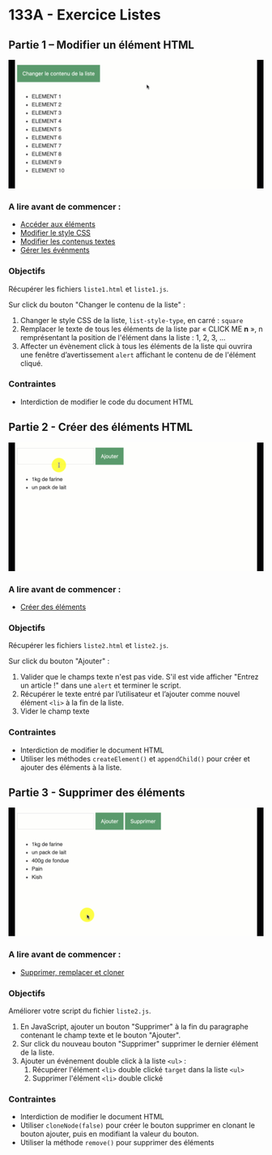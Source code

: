 # 133A - Exercice Listes

## Partie 1 – Modifier un élément HTML

![Partie 1](img/133a-exercice-listes-1.gif)

### A lire avant de commencer :

* [Accéder aux éléments](https://divtec.gitbook.io/133a/javascript/dom-introduction/dom-acceder)
* [Modifier le style CSS](https://divtec.gitbook.io/133a/javascript/dom-introduction/modifier-le-style-css)
* [Modifier les contenus textes](https://divtec.gitbook.io/133a/javascript/dom-introduction/dom-modifier-texte)
* [Gérer les événments](https://divtec.gitbook.io/133a/javascript/dom-introduction/evenements)

### Objectifs

Récupérer les fichiers `liste1.html` et `liste1.js`.

Sur click du bouton "Changer le contenu de la liste" :

1. Changer le style CSS de la liste, `list-style-type`, en carré : `square`
2. Remplacer le texte de tous les éléments de la liste par « CLICK ME **n** », n remprésentant la position de l'élément dans la liste : 1, 2, 3, ...
3. Affecter un évènement click à tous les éléments de la liste qui ouvrira une fenêtre d’avertissement `alert` affichant le contenu de de l'élément cliqué.

### Contraintes 

* Interdiction de modifier le code du document HTML



## Partie 2 - Créer des éléments HTML

![Partie 2](img/133a-exercice-listes-2.gif)

### A lire avant de commencer :

* [Créer des éléments](https://divtec.gitbook.io/133a/javascript/dom-introduction/dom-creer)

### Objectifs

Récupérer les fichiers `liste2.html` et `liste2.js`.

Sur click du bouton "Ajouter" :

1. Valider que le champs texte n'est pas vide. S'il est vide afficher "Entrez un article !" dans une `alert` et terminer le script.
2. Récupérer le texte entré par l’utilisateur et l’ajouter comme nouvel élément `<li>` à la fin de la liste.
3. Vider le champ texte

### Contraintes

* Interdiction de modifier le document HTML
* Utiliser les méthodes `createElement()` et  `appendChild()` pour créer et ajouter des éléments à la liste.



## Partie 3 - Supprimer des éléments

![Partie 3](img/133a-exercice-listes-3.gif)

### A lire avant de commencer :

* [Supprimer, remplacer et cloner](https://divtec.gitbook.io/133a/javascript/dom-introduction/supprimer-remplacer-et-cloner)

### Objectifs

Améliorer votre script du fichier `liste2.js`.

1. En JavaScript, ajouter un bouton "Supprimer" à la fin du paragraphe contenant le champ texte et le bouton "Ajouter".
2. Sur click du nouveau bouton "Supprimer" supprimer le dernier élément de la liste.
3. Ajouter un événement double click à la liste `<ul>` :
   1. Récupérer l'élément `<li>` double clické `target` dans la liste `<ul>`
   2. Supprimer l'élément `<li>` double clické

### Contraintes

* Interdiction de modifier le document HTML
* Utiliser  `cloneNode(false)` pour créer le bouton supprimer en clonant le bouton ajouter, puis en modifiant la valeur du bouton.
* Utiliser la méthode `remove()` pour supprimer des éléments
